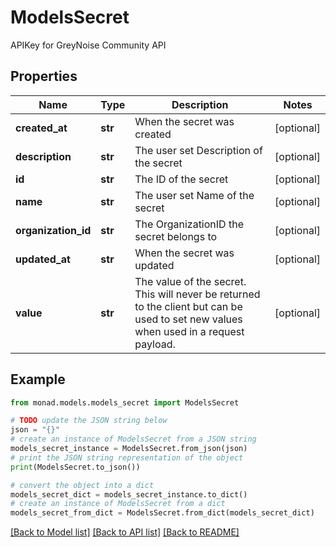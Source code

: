 # ModelsSecret

APIKey for GreyNoise Community API

## Properties

Name | Type | Description | Notes
------------ | ------------- | ------------- | -------------
**created_at** | **str** | When the secret was created | [optional] 
**description** | **str** | The user set Description of the secret | [optional] 
**id** | **str** | The ID of the secret | [optional] 
**name** | **str** | The user set Name of the secret | [optional] 
**organization_id** | **str** | The OrganizationID the secret belongs to | [optional] 
**updated_at** | **str** | When the secret was updated | [optional] 
**value** | **str** | The value of the secret. This will never be returned to the client but can be used to set new values when used in a request payload. | [optional] 

## Example

```python
from monad.models.models_secret import ModelsSecret

# TODO update the JSON string below
json = "{}"
# create an instance of ModelsSecret from a JSON string
models_secret_instance = ModelsSecret.from_json(json)
# print the JSON string representation of the object
print(ModelsSecret.to_json())

# convert the object into a dict
models_secret_dict = models_secret_instance.to_dict()
# create an instance of ModelsSecret from a dict
models_secret_from_dict = ModelsSecret.from_dict(models_secret_dict)
```
[[Back to Model list]](../README.md#documentation-for-models) [[Back to API list]](../README.md#documentation-for-api-endpoints) [[Back to README]](../README.md)


